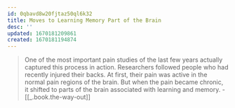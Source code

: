 ```yaml
---
id: 0qbavd8w20fjtaz50ql6k32
title: Moves to Learning Memory Part of the Brain
desc: ''
updated: 1670181209861
created: 1670181194874
---
```


> One of the most important pain studies of the last few years actually captured this process in action. Researchers followed people who had recently injured their backs. At first, their pain was active in the normal pain regions of the brain. But when the pain became chronic, it shifted to parts of the brain associated with learning and memory. - [[_.book.the-way-out]]
